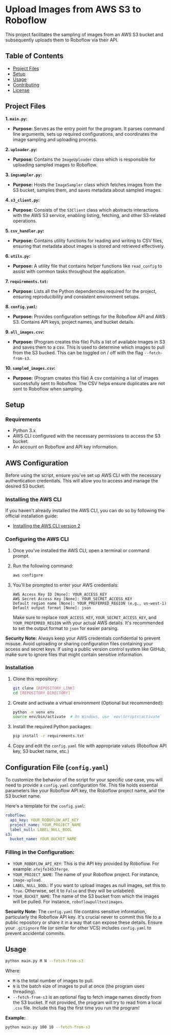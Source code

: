 
# Upload Images from AWS S3 to Roboflow

This project facilitates the sampling of images from an AWS S3 bucket and subsequently uploads them to Roboflow via their API.

## Table of Contents
- [Project Files](#project-files)
- [Setup](#setup)
- [Usage](#usage)
- [Contributing](#contributing)
- [License](#license)

## Project Files

**1. `main.py`:**
   - **Purpose:** Serves as the entry point for the program. It parses command line arguments, sets up required configurations, and coordinates the image sampling and uploading process.

**2. `uploader.py`:**
   - **Purpose:** Contains the `ImageUploader` class which is responsible for uploading sampled images to Roboflow.

**3. `imgsampler.py`:**
   - **Purpose:** Hosts the `ImageSampler` class which fetches images from the S3 bucket, samples them, and saves metadata about sampled images.

**4. `s3_client.py`:**
   - **Purpose:** Consists of the `S3Client` class which abstracts interactions with the AWS S3 service, enabling listing, fetching, and other S3-related operations.

**5. `csv_handler.py`:**
   - **Purpose:** Contains utility functions for reading and writing to CSV files, ensuring that metadata about images is stored and retrieved effectively.

**6. `utils.py`:**
   - **Purpose:** A utility file that contains helper functions like `read_config` to assist with common tasks throughout the application.

**7. `requirements.txt`:**
   - **Purpose:** Lists all the Python dependencies required for the project, ensuring reproducibility and consistent environment setups.

**8. `config.yaml`:**
   - **Purpose:** Provides configuration settings for the Roboflow API and AWS S3. Contains API keys, project names, and bucket details.

**9. `all_images.csv`:**
   - **Purpose:** (Program creates this file) Pulls a list of available images in S3 and saves them to a csv. This is used to determine which images to pull from the S3 bucked. This can be toggled on / off with the flag `--fetch-from-s3`.

**10. `sampled_images.csv`:**
   - **Purpose:** (Program creates this file) A csv containing a list of images successfully sent to Roboflow. The CSV helps ensure duplicates are not sent to Roboflow when sampling.

## Setup

### Requirements

- Python 3.x
- AWS CLI configured with the necessary permissions to access the S3 bucket.
- An account on Roboflow and API key information.

## AWS Configuration

Before using the script, ensure you've set up AWS CLI with the necessary authentication credentials. This will allow you to access and manage the desired S3 bucket.

### Installing the AWS CLI

If you haven't already installed the AWS CLI, you can do so by following the official installation guide:
- [Installing the AWS CLI version 2](https://docs.aws.amazon.com/cli/latest/userguide/install-cliv2.html)

### Configuring the AWS CLI

1. Once you've installed the AWS CLI, open a terminal or command prompt.
2. Run the following command:

   ```bash
   aws configure
   ```

3. You'll be prompted to enter your AWS credentials:

   ```
   AWS Access Key ID [None]: YOUR_ACCESS_KEY
   AWS Secret Access Key [None]: YOUR_SECRET_ACCESS_KEY
   Default region name [None]: YOUR_PREFERRED_REGION (e.g., us-west-1)
   Default output format [None]: json
   ```

   Make sure to replace `YOUR_ACCESS_KEY`, `YOUR_SECRET_ACCESS_KEY`, and `YOUR_PREFERRED_REGION` with your actual AWS details. It's recommended to set the output format to `json` for easier parsing.

**Security Note:** Always keep your AWS credentials confidential to prevent misuse. Avoid uploading or sharing configuration files containing your access and secret keys. If using a public version control system like GitHub, make sure to ignore files that might contain sensitive information.

### Installation

1. Clone this repository:

   ```bash
   git clone [REPOSITORY_LINK]
   cd [REPOSITORY_DIRECTORY]
   ```

2. Create and activate a virtual environment (Optional but recommended):

   ```bash
   python -m venv env
   source env/bin/activate  # On Windows, use `env\Scripts\activate`
   ```

3. Install the required Python packages:

   ```bash
   pip install -r requirements.txt
   ```

4. Copy and edit the `config.yaml` file with appropriate values (Roboflow API key, S3 bucket name, etc.)


## Configuration File (`config.yaml`)

To customize the behavior of the script for your specific use case, you will need to provide a `config.yaml` configuration file. This file holds essential parameters like your Roboflow API key, the Roboflow project name, and the S3 bucket name.

Here's a template for the `config.yaml`:

```yaml
roboflow:
  api_key: YOUR_ROBOFLOW_API_KEY
  project_name: YOUR_PROJECT_NAME
  label_null: LABEL_NULL_BOOL
s3:
  bucket_name: YOUR_BUCKET_NAME
```

### Filling in the Configuration:

- `YOUR_ROBOFLOW_API_KEY`: This is the API key provided by Roboflow. For example: `afejfe3453ferge`.
- `YOUR_PROJECT_NAME`: The name of your Roboflow project. For instance, `image-upload`.
- `LABEL_NULL_BOOL`: If you want to upload images as null images, set this to `True`. Otherwise, set it to `False` and they will be unlabeled.
- `YOUR_BUCKET_NAME`: The name of the S3 bucket from which the images will be pulled. For instance, `roboflowpulltestimages`.

**Security Note:** The `config.yaml` file contains sensitive information, particularly the Roboflow API key. It's crucial never to commit this file to a public repository or share it in a way that can expose these details. Ensure your `.gitignore` file (or similar for other VCS) includes `config.yaml` to prevent accidental commits.


## Usage

```bash
python main.py M N --fetch-from-s3
```
Where:
- `M` is the total number of images to pull.
- `N` is the batch size of images to pull at once (the program uses threading).
- `--fetch-from-s3` is an optional flag to fetch image names directly from the S3 bucket. If not provided, the program will try to read from a local `.csv` file. Include this flag the first time you run the program!

**Example:** 
```bash
python main.py 100 10 --fetch-from-s3
```
